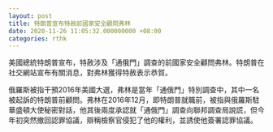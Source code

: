 ```yaml
---
layout: post
title: 特朗普宣布特赦前國家安全顧問弗林
date: 2020-11-26 11:05:32.000000000 +08:00
categories: rthk
---
```


美國總統特朗普宣布，特赦涉及「通俄門」調查的前國家安全顧問弗林。特朗普在社交網站宣布有關消息，對弗林獲得特赦表示恭賀。

俄羅斯被指干預2016年美國大選，弗林是當年「通俄門」特別調查中，其中一名被起訴的特朗普前顧問。弗林在2016年12月，即特朗普就職前，被指與俄羅斯駐華盛頓大使秘密對話，他其後兩度承認就「通俄門」調查向聯邦調查局說謊，但今年初突然撤回認罪協議，辯稱檢察官侵犯了他的權利，並誘使他簽署認罪協議。
